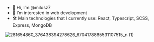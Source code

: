 - 👋 Hi, I’m @milosz7
- 👀 I’m interested in web development
- 🛠️ Main technologies that I currently use: React, Typescript, SCSS, Express, MongoDB

<!---
milosz7/milosz7 is a ✨ special ✨ repository because its `README.md` (this file) appears on your GitHub profile.
You can click the Preview link to take a look at your changes.
--->
![281654860_376438394278626_6704178885531107515_n (1)](https://user-images.githubusercontent.com/92050440/177594903-cfee7f06-3bd4-4d23-bc16-b6bba67ee715.png)
